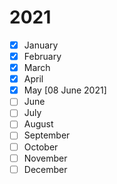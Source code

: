 # 2021
- [x] January
- [x] February
- [x] March
- [x] April
- [x] May [08 June 2021]
- [ ] June
- [ ] July
- [ ] August
- [ ] September
- [ ] October
- [ ] November
- [ ] December